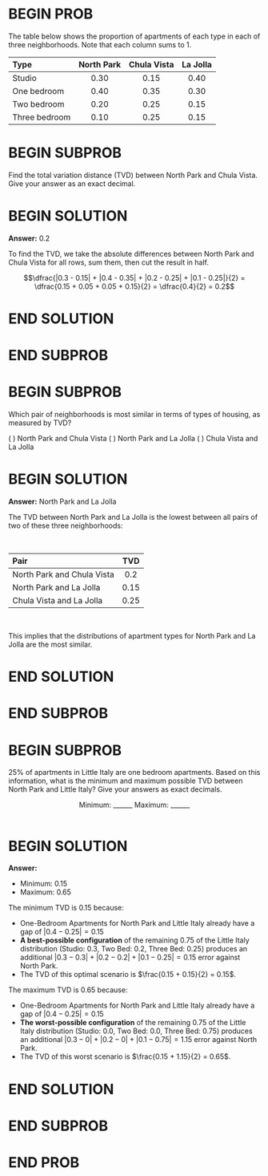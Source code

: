 # BEGIN PROB

The table below shows the proportion of apartments of each type in each of three neighborhoods. Note that each column sums to 1.

| **Type** | **North Park** | **Chula Vista** | **La Jolla** |
|:---------|:--------------:|:---------------:|:------------:|
| Studio   |     0.30       |      0.15       |     0.40     |
|One bedroom|    0.40       |      0.35       |     0.30     |
|Two bedroom|    0.20       |      0.25       |     0.15     |
|Three bedroom|  0.10       |      0.25       |     0.15     |

# BEGIN SUBPROB

Find the total variation distance (TVD) between North Park and Chula Vista. Give your answer as an exact decimal.

# BEGIN SOLUTION

**Answer:** $0.2$

To find the TVD, we take the absolute differences between North Park and Chula Vista for all rows, sum them, then cut the result in half.

$$\dfrac{|0.3 - 0.15| + |0.4 - 0.35| + |0.2 - 0.25| + |0.1 - 0.25|}{2} = \dfrac{0.15 + 0.05 + 0.05 + 0.15}{2} = \dfrac{0.4}{2} = 0.2$$

# END SOLUTION

# END SUBPROB

# BEGIN SUBPROB

Which pair of neighborhoods is most similar in terms of types of housing, as measured by TVD? 

( ) North Park and Chula Vista
( ) North Park and La Jolla
( ) Chula Vista and La Jolla

# BEGIN SOLUTION

**Answer:** North Park and La Jolla

The TVD between North Park and La Jolla is the lowest between all pairs of two of these three neighborhoods:

<br>

| **Pair** | **TVD** |
|:---------|:--------------:|
| North Park and Chula Vista  |    0.2     |
| North Park and La Jolla |    0.15      |
| Chula Vista and La Jolla |    0.25    |

<br>

This implies that the distributions of apartment types for North Park and La Jolla are the most similar.

# END SOLUTION

# END SUBPROB

# BEGIN SUBPROB

25% of apartments in Little Italy are one bedroom apartments. Based on this information, what is the minimum and maximum possible TVD between North Park and Little Italy? Give your answers as exact decimals.

<center>Minimum: ______ Maximum: ______</center>

<br>

# BEGIN SOLUTION

**Answer:**

- Minimum: $0.15$
- Maximum: $0.65$

The minimum TVD is 0.15 because:

- One-Bedroom Apartments for North Park and Little Italy already have a gap of $|0.4 - 0.25| = 0.15$ 
- **A best-possible configuration** of the remaining $0.75$ of the Little Italy distribution (Studio: $0.3$, Two Bed: $0.2$, Three Bed: $0.25$) produces an additional $|0.3 - 0.3| + |0.2 - 0.2| + |0.1 - 0.25| = 0.15$ error against North Park.
- The TVD of this optimal scenario is $\frac{0.15 + 0.15}{2} = 0.15$.

The maximum TVD is 0.65 because:

- One-Bedroom Apartments for North Park and Little Italy already have a gap of $|0.4 - 0.25| = 0.15$ 
- **The worst-possible configuration** of the remaining $0.75$ of the Little Italy distribution (Studio: $0.0$, Two Bed: $0.0$, Three Bed: $0.75$) produces an additional $|0.3 - 0| + |0.2 - 0| + |0.1 - 0.75| = 1.15$ error against North Park.
- The TVD of this worst scenario is $\frac{0.15 + 1.15}{2} = 0.65$.

# END SOLUTION

# END SUBPROB

# END PROB